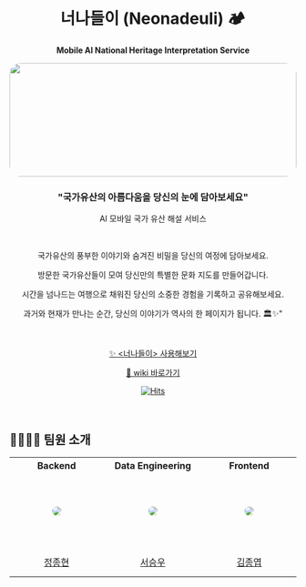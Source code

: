 <div align="center" >

# 너나들이 (Neonadeuli) 🏕️

<b>Mobile AI National Heritage Interpretation Service</b>

<img src="https://github.com/user-attachments/assets/3884c8e5-69b9-4835-ba99-7e285d7bb579" 
    style="height: 200px; width: 100%; 
            object-fit: cover; 
            border-radius: 20px;" >

<h3> "국가유산의 아름다움을 당신의 눈에 담아보세요" </h3>

AI 모바일 국가 유산 해설 서비스

<br />

국가유산의 풍부한 이야기와 숨겨진 비밀을 당신의 여정에 담아보세요.

방문한 국가유산들이 모여 당신만의 특별한 문화 지도를 만들어갑니다.

시간을 넘나드는 여행으로 채워진 당신의 소중한 경험을 기록하고 공유해보세요.

과거와 현재가 만나는 순간, 당신의 이야기가 역사의 한 페이지가 됩니다. 🏛️✨"

</br>

[✨ <너나들이> 사용해보기](https://www.xn--910b8hh6hdsz.com/)

[🔗 wiki 바로가기](https://github.com/neonadeuli-project/Neonadeuli-Backend/wiki)

[![Hits](https://hits.seeyoufarm.com/api/count/incr/badge.svg?url=https%3A%2F%2Fgithub.com%2Fneonadeuli-project&count_bg=%23F2E2C3&title_bg=%23555555&icon=sparkpost.svg&icon_color=%23E7E7E7&title=neonadeuli&edge_flat=false)](https://hits.seeyoufarm.com)

</div>

<br />

## 👨‍👩‍👧‍👦 팀원 소개

<table >
    <tr height="30px">
    <td align="center" width="180px">
      <b>Backend</b>
    </td>
    <td align="center" width="180px">
      <b>Data Engineering</b>
    </td>
    <td align="center" width="180px">
      <b>Frontend</b>
    </td>
  </tr>
  <tr height="130px">
    <td align="center" width="130px">
      <a href="https://github.com/KimGaeun0806"><img src="https://avatars.githubusercontent.com/u/77084379?v=4" style="border-radius:50%"/></a>
    </td>
    <td align="center" width="130px">
      <a href="https://github.com/MinboyKim"><img src="https://avatars.githubusercontent.com/u/67579479?v=4" style="border-radius:50%" /></a>
    </td>
    <td align="center" width="130px">
      <a href="https://github.com/qkrwogk"><img src="https://avatars.githubusercontent.com/u/119389577?v=4" style="border-radius:50%"/></a>
    </td>
  </tr>
  <tr height="50px">
    <td align="center" width="130px">
      <a href="https://github.com/viaunixue">정종현</a>
    </td>
    <td align="center" width="130px">
      <a href="https://github.com/swwho96">서승우</a>
    </td>
    <td align="center" width="130px">
      <a href="https://github.com/PracticeKJY">김종엽</a>
    </td>
  </tr>
</table>
